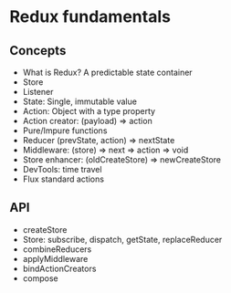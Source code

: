 # Redux fundamentals

## Concepts

- What is Redux? A predictable state container
- Store
- Listener
- State: Single, immutable value
- Action: Object with a type property
- Action creator: (payload) => action
- Pure/Impure functions
- Reducer (prevState, action) => nextState
- Middleware: (store) => next => action => void
- Store enhancer: (oldCreateStore) => newCreateStore
- DevTools: time travel
- Flux standard actions

## API

- createStore
- Store: subscribe, dispatch, getState, replaceReducer
- combineReducers
- applyMiddleware
- bindActionCreators
- compose
